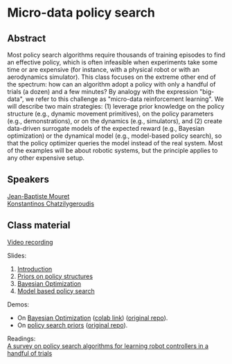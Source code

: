 # Micro-data policy search

## Abstract

Most policy search algorithms require thousands of training episodes to find an effective policy, which is often infeasible when experiments take some time or are expensive (for instance, with a physical robot or with an aerodynamics simulator). This class focuses on the extreme other end of the spectrum: how can an algorithm adopt a policy with only a handful of trials (a dozen) and a few minutes? By analogy with the expression "big-data", we refer to this challenge as "micro-data reinforcement learning". We will describe two main strategies: (1) leverage prior knowledge on the policy structure (e.g., dynamic movement primitives), on the policy parameters (e.g., demonstrations), or on the dynamics (e.g., simulators), and (2) create data-driven surrogate models of the expected reward (e.g., Bayesian optimization) or the dynamical model (e.g., model-based policy search), so that the policy optimizer queries the model instead of the real system. Most of the examples will be about robotic systems, but the principle applies to any other expensive setup.

## Speakers

[Jean-Baptiste Mouret](jean-baptiste-mouret.md)  
[Konstantinos Chatzilygeroudis](konstantinos-chatzilygeroudis.md)

## Class material

[Video recording](https://us02web.zoom.us/rec/share/JbQjBBmjyShfeFlTzRrmzNIaudpXFm7zxqzyW5ShweyIXObRoddeCbQHVQu3HHk.o4MmIY1XbxKTfasR?startTime=1617883414000)  

Slides:

1. [Introduction](class-material/micro-data/0_light-virtual_school_micro_data-intro-conclusion.pdf)
2. [Priors on policy structures](class-material/micro-data/1_light-virtual_school_micro_data-policies.pdf)
3. [Bayesian Optimization](class-material/micro-data/2_light-virtual_school_bo.pdf)
4. [Model based policy search](class-material/micro-data/3_light-virtual_school_micro_data-model_based.pdf)

Demos:

- On [Bayesian Optimization](class-material/micro-data/bo_tutorial.zip) ([colab link](https://colab.research.google.com/github/jbmouret/bo_tutorial/blob/main/bo.ipynb)) ([original repo](https://github.com/jbmouret/bo_tutorial)).
- On [policy search priors](class-material/micro-data/ps_tutorial.zip) ([original repo](https://github.com/costashatz/ps_tutorial)).

Readings:  
[A survey on policy search algorithms for learning robot controllers in a handful of trials](https://arxiv.org/abs/1807.02303)



